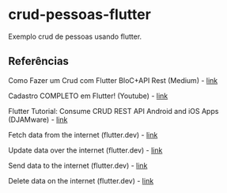 # crud-pessoas-flutter
 Exemplo crud de pessoas usando flutter.
 
## Referências
Como Fazer um Crud com Flutter BloC+API Rest (Medium) - <a href="https://medium.com/@thekingoftech/como-fazer-um-crud-com-flutter-bloc-api-rest-483ecf9c276" target="_blank">link</a>

Cadastro COMPLETO em Flutter! (Youtube) - <a href="https://www.youtube.com/watch?v=ViahqKZzZ7Y" target="_blank">link</a>

Flutter Tutorial: Consume CRUD REST API Android and iOS Apps (DJAMware) - <a href="https://www.djamware.com/post/5f308ef7185c336b811b362a/flutter-tutorial-consume-crud-rest-api-android-and-ios-apps#list-data" target="_blank">link</a>

Fetch data from the internet (flutter.dev) - <a href="https://flutter.dev/docs/cookbook/networking/fetch-data" target="_blank">link</a>

Update data over the internet (flutter.dev) - <a href="https://flutter.dev/docs/cookbook/networking/update-data" target="_blank">link</a>

Send data to the internet (flutter.dev) - <a href="https://flutter.dev/docs/cookbook/networking/send-data" target="_blank">link</a>

Delete data on the internet (flutter.dev) -  <a href="https://flutter.dev/docs/cookbook/networking/delete-data" target="_blank">link</a>
